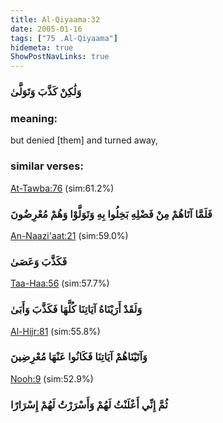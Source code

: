 ```yaml
---
title: Al-Qiyaama:32
date: 2005-01-16
tags: ["75 .Al-Qiyaama"]
hidemeta: true 
ShowPostNavLinks: true 
---
```

### وَلَٰكِنْ كَذَّبَ وَتَوَلَّىٰ
### meaning: 
but denied [them] and turned away,
### similar verses: 

[At-Tawba:76](/9/76) (sim:61.2%)

### فَلَمَّا آتَاهُمْ مِنْ فَضْلِهِ بَخِلُوا بِهِ وَتَوَلَّوْا وَهُمْ مُعْرِضُونَ

[An-Naazi'aat:21](/79/21) (sim:59.0%)

### فَكَذَّبَ وَعَصَىٰ

[Taa-Haa:56](/20/56) (sim:57.7%)

### وَلَقَدْ أَرَيْنَاهُ آيَاتِنَا كُلَّهَا فَكَذَّبَ وَأَبَىٰ

[Al-Hijr:81](/15/81) (sim:55.8%)

### وَآتَيْنَاهُمْ آيَاتِنَا فَكَانُوا عَنْهَا مُعْرِضِينَ

[Nooh:9](/71/9) (sim:52.9%)

### ثُمَّ إِنِّي أَعْلَنْتُ لَهُمْ وَأَسْرَرْتُ لَهُمْ إِسْرَارًا
